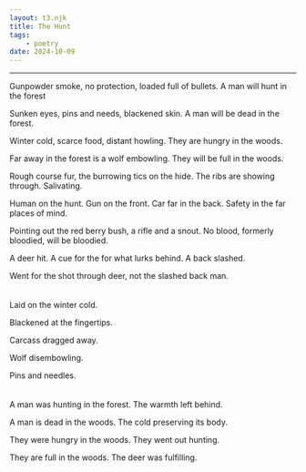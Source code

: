 ```yaml
---
layout: t3.njk
title: The Hunt
tags:
    - poetry
date: 2024-10-09
---
```


---

Gunpowder smoke, no protection, loaded full of bullets. A man will hunt in the forest

Sunken eyes, pins and needs, blackened skin. A man will be dead in the forest.

Winter cold, scarce food, distant howling. They are hungry in the woods.

Far away in the forest is a wolf embowling. They will be full in the woods.

Rough course fur, the burrowing tics on the hide. The ribs are showing through. Salivating.

Human on the hunt. Gun on the front. Car far in the back. Safety in the far places of mind.

Pointing out the red berry bush, a rifle and a snout. No blood, formerly bloodied, will be bloodied.

A deer hit. A cue for the for what lurks behind. A back slashed.

Went for the shot through deer, not the slashed back man.
<br><br><br>
Laid on the winter cold.

Blackened at the fingertips.

Carcass dragged away.

Wolf disembowling.

Pins and needles.
<br><br><br>
A man was hunting in the forest. The warmth left behind.

A man is dead in the woods. The cold preserving its body.

They were hungry in the woods. They went out hunting.

They are full in the woods. The deer was fulfilling.